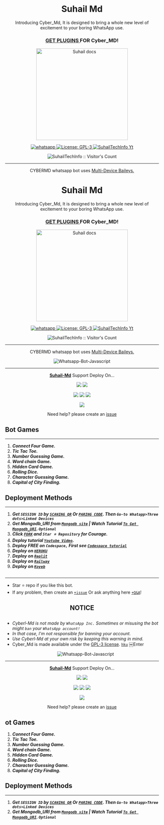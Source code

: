  <h1 align="center"> Suhail Md </h1> 
<p align="center"> Introducing Cyber_Md, It is designed to bring a whole new level of excitement to your boring WhatsApp use. </p>

 
<h3 align="center"> <a href="https://github.com/SuhailTechInfo/Suhail-Md-Media"> GET PLUGINS </a>FOR Cyber_MD! </h3> 




<p align="center">
  <a href="https://youtube.com/@suhailtechinfo">
    <img alt="Suhail docs" height="300" src="https://telegra.ph/file/ec9bc5038601821f2eb84.jpg">
  </a>
</p>
    
   
   
<p align="center">
  <a href="https://wa.me/+2347016291661?text=Hi+Bro--+I+Need+Help.+I+messaged+you+from+cyber-Md+Repo" target="_blank">
    <img alt="whatsapp" src="https://img.shields.io/badge/ Whatsapp -25D366?style=for-the-badge&logo=whatsapp&logoColor=white" />
  </a>
  <a aria-label="Cyber_Md is free to use" href="https://github.com/SuhailTechInfo/Suhail-Md/blob/main/LICENCE" target="_blank">
    <img alt="License: GPL-3" src="https://badges.frapsoft.com/os/gpl/gpl.png?v=103)](https://opensource.org/licenses/GPL-3.0/" target="_blank" />
  </a>
  <a aria-label="Cyber_Md is free to use" href="https://youtube.com/@suhailtechinfo" target="_blank">
    <img alt="SuhailTechInfo Yt" src="https://img.shields.io/youtube/channel/subscribers/UCU071AMRqcd5mfTdCgJFwPg" target="_blank" />
  </a>

</p>
<p align="center"><img src="https://profile-counter.glitch.me/{SuhailTechInfo}/count.svg" alt="SuhailTechInfo :: Visitor's Count" /></p>

---




<p align="center"> CYBERMD whatsapp bot uses
  <a href="https://github.com/adiwajshing/Baileys">Multi-Device Baileys.</a>
</p>
 <h1 align="center"> Suhail Md </h1> 
<p align="center"> Introducing Cyber_Md, It is designed to bring a whole new level of excitement to your boring WhatsApp use. </p>

 
<h3 align="center"> <a href="https://github.com/SuhailTechInfo/Suhail-Md-Media"> GET PLUGINS </a>FOR Cyber_MD! </h3> 




<p align="center">
  <a href="https://youtube.com/@suhailtechinfo">
    <img alt="Suhail docs" height="300" src="https://telegra.ph/file/ec9bc5038601821f2eb84.jpg">
  </a>
</p>
    
   
   
<p align="center">
  <a href="https://wa.me/+2347016291661?text=Hi+Bro--+I+Need+Help.+I+messaged+you+from+cyber-Md+Repo" target="_blank">
    <img alt="whatsapp" src="https://img.shields.io/badge/ Whatsapp -25D366?style=for-the-badge&logo=whatsapp&logoColor=white" />
  </a>
  <a aria-label="Cyber_Md is free to use" href="https://github.com/SuhailTechInfo/Suhail-Md/blob/main/LICENCE" target="_blank">
    <img alt="License: GPL-3" src="https://badges.frapsoft.com/os/gpl/gpl.png?v=103)](https://opensource.org/licenses/GPL-3.0/" target="_blank" />
  </a>
  <a aria-label="Cyber_Md is free to use" href="https://youtube.com/@suhailtechinfo" target="_blank">
    <img alt="SuhailTechInfo Yt" src="https://img.shields.io/youtube/channel/subscribers/UCU071AMRqcd5mfTdCgJFwPg" target="_blank" />
  </a>

</p>
<p align="center"><img src="https://profile-counter.glitch.me/{SuhailTechInfo}/count.svg" alt="SuhailTechInfo :: Visitor's Count" /></p>

---




<p align="center"> CYBERMD whatsapp bot uses
  <a href="https://github.com/adiwajshing/Baileys">Multi-Device Baileys.</a>
</p>
<p align="center">
  <img title="Whatsapp-Bot-Javascript" src="https://img.shields.io/badge/Javascript-363303?style=for-the-badge&logo=javascript&logoColor=c6c631"></img>
</p>

---

<p align="center">
  <a href="https://github.com/SuhailTechInfo/Suhail-Md"><b>Suhail-Md</b></a> Support Deploy On...
</p>

<p align="center">
  <a href="https://github.com/SuhailTechInfo/Suhail-Md/blob/main/temp/deploy-on-vps.md"><img src="https://img.shields.io/badge/self hosting-3d1513?style=for-the-badge&logo=serverless&logoColor=FD5750"></a>
  <a href="https://railway.app/template/GZOvIe?referralCode=wVDLrh"><img src="https://img.shields.io/badge/railway-3e164f?style=for-the-badge&logo=railway&logoColor=0B0D0E"></a>
</p>
<p align="center">
  <a href="https://suhail-web01.vercel.app/deploy.html"><img src="https://img.shields.io/badge/heroku-9d7acc?style=for-the-badge&logo=heroku&logoColor=430098"></a>
  <a href="https://suhail-web01.vercel.app/replit.html"><img src="https://img.shields.io/badge/replit-253c99?style=for-the-badge&logo=replit&logoColor=F26207"></a>
  <a href="https://app.koyeb.com/apps/deploy?type=git&repository=github.com/SuhailTechInfo/Suhail-Md&branch=main&env[SESSION_ID]&env[OWNER_NUMBER]=923184474176&env[MONGODB_URI]&&env[OWNER_NAME]=Suhail&env[KOYEB_API]&env[PREFIX]=.&env[WAPRESENCE]&env[AUTO_READ_STATUS]=false&env[DISABLE_PM]=false&env[PACK_AUTHER]=whatsapp+bot&env[PACK_NAME]=Suhail+MD&env[STYLE]=0&env[MODE]=private&env[READ_MESSAGE]=false&env[THEME]=SUHAIL&env[WARN_COUNT]=3&env[BLOCK_JID]=null&env[TIME_ZONE]=Asia/Karachi&name=suhail-md&env[KOYEB_NAME]=suhail-md&env[SUDO]=null&env[THUMB_IMAGE]=https://i.imgur.com/NpA3ZsJ.jpeg"><img src="https://img.shields.io/badge/koyeb-033604?style=for-the-badge&logo=koyeb&logoColor=white"></a>
</p>
<p align="center">
  <a href="https://youtu.be/3NdJb6_1cJM"><img src="https://img.shields.io/badge/CodeSpace-green?colorA=%23ff000&colorB=%23017e40&style=for-the-badge&logo=git&logoColor=white"></a>
</p>
<p align="center">Need help? please create an <a href="https://github.com/SuhailTechInfo/Suhail-Md/issues">issue</a></p>

 



## Bot Games
---
1. ***Connect Four Game.***
2.  ***Tic Tac Toe.***
3.  ***Number Guessing Game.***
4.  ***Word chain Game.***
5.  ***Hidden Card Game.***
6.  ***Rolling Dice.***
7.  ***Character Guessing Game.***
8.  ***Capital of City Finding.***
##


 




    
   
## Deployment Methods
---
1.  ***Get `SESSION ID` by [`SCANING QR`](https://suhail-md-vtsf.onrender.com/) Or [`PARING CODE`](https://suhail-md-vtsf.onrender.com/code). Then `Go-to Whatapp>Three dots>Linked Devices`***
2.  ***Get Mongodb_URI from [`Mongodb site`](https://www.mongodb.com/) | Watch Tutorial [`To Get Mongodb_URI`](https://youtu.be/6rnftFl0fAI). `Optional`***
3.  ***Click [`FORK`](https://github.com/SuhailTechInfo/Suhail-Md/fork) and `Star ⭐ Repository` for Courage.***
4.  ***Deploy tutorial [`Youtube Video`](https://youtu.be/6rnftFl0fAI).***
5.  ***Deploy FREE on `Codespace,` First see [`Codespace tutorial`](https://youtu.be/3NdJb6_1cJM)***
6.  ***Deploy on [`HEROKU`](https://dashboard.heroku.com/new?template=https%3A%2F%2Fgithub.com%2FSuhailTechInfo%2FSuhail-)***
7.  ***Deploy on [`Replit`](https://replit.com/github/SuhailTechInfo/Suhail-Md)***
8.  ***Deploy on [`Railway`](https://railway.app/template/GZOvIe?referralCode=wVDLrh)***
9.  ***Deploy on [`Koyeb`](https://app.koyeb.com/apps/deploy?type=git&repository=github.com/SuhailTechInfo/Suhail-Md&branch=main&env[SESSION_ID]&env[OWNER_NUMBER]=2347016291661&env[MONGODB_URI]&&env[OWNER_NAME]=Suhail&env[KOYEB_API]&env[PREFIX]=.&env[WAPRESENCE]&env[AUTO_READ_STATUS]=false&env[DISABLE_PM]=false&env[PACK_AUTHER]=whatsapp+bot&env[PACK_NAME]=Suhail+MD&env[STYLE]=0&env[MODE]=private&env[READ_MESSAGE]=false&env[THEME]=SUHAIL&env[WARN_COUNT]=3&env[BLOCK_JID]=null&env[TIME_ZONE]=Asia/Karachi&name=suhail-md&env[KOYEB_NAME]=suhail-md&env[SUDO]=null&env[THUMB_IMAGE]=https://i.imgur.com/NpA3ZsJ.jpeg)***

##
---


- Star ⭐ repo if you like this bot.
- If any problem, then create an [`+issue`](https://github.com/SuhailTechInfo/Suhail-Md/issues/new) Or ask anything here [`+Q&A`](https://github.com/SuhailTechInfo/Suhail-Md/discussions/new?category=q-a)!



<h2 align="center">  NOTICE
</h2>
   
## 

- *Cyberl-Md is not made by `WhatsApp Inc.` Sometimes or misusing the bot might `ban` your `WhatsApp account!`*
- *In that case, I'm not responsible for banning your account.*
- *Use Cyberl-Md at your own risk by keeping this warning in mind.*
- Cyber_Md is made available under the [GPL-3 license](https://github.com/SuhailTechInfo/Suhail-Md/blob/main/LICENCE). [`hku`](https://dashboard.heroku.com/new?template=https%3A%2F%2Fgithub.com%2FSuhailTechInfo%2FSuhail-)
￼Enter<p align="center">
  <img title="Whatsapp-Bot-Javascript" src="https://img.shields.io/badge/Javascript-363303?style=for-the-badge&logo=javascript&logoColor=c6c631"></img>
</p>

---

<p align="center">
  <a href="https://github.com/SuhailTechInfo/Suhail-Md"><b>Suhail-Md</b></a> Support Deploy On...
</p>

<p align="center">
  <a href="https://github.com/SuhailTechInfo/Suhail-Md/blob/main/temp/deploy-on-vps.md"><img src="https://img.shields.io/badge/self hosting-3d1513?style=for-the-badge&logo=serverless&logoColor=FD5750"></a>
  <a href="https://railway.app/template/GZOvIe?referralCode=wVDLrh"><img src="https://img.shields.io/badge/railway-3e164f?style=for-the-badge&logo=railway&logoColor=0B0D0E"></a>
</p>
<p align="center">
  <a href="https://suhail-web01.vercel.app/deploy.html"><img src="https://img.shields.io/badge/heroku-9d7acc?style=for-the-badge&logo=heroku&logoColor=430098"></a>
  <a href="https://suhail-web01.vercel.app/replit.html"><img src="https://img.shields.io/badge/replit-253c99?style=for-the-badge&logo=replit&logoColor=F26207"></a>
  <a href="https://app.koyeb.com/apps/deploy?type=git&repository=github.com/SuhailTechInfo/Suhail-Md&branch=main&env[SESSION_ID]&env[OWNER_NUMBER]=923184474176&env[MONGODB_URI]&&env[OWNER_NAME]=Suhail&env[KOYEB_API]&env[PREFIX]=.&env[WAPRESENCE]&env[AUTO_READ_STATUS]=false&env[DISABLE_PM]=false&env[PACK_AUTHER]=whatsapp+bot&env[PACK_NAME]=Suhail+MD&env[STYLE]=0&env[MODE]=private&env[READ_MESSAGE]=false&env[THEME]=SUHAIL&env[WARN_COUNT]=3&env[BLOCK_JID]=null&env[TIME_ZONE]=Asia/Karachi&name=suhail-md&env[KOYEB_NAME]=suhail-md&env[SUDO]=null&env[THUMB_IMAGE]=https://i.imgur.com/NpA3ZsJ.jpeg"><img src="https://img.shields.io/badge/koyeb-033604?style=for-the-badge&logo=koyeb&logoColor=white"></a>
</p>
<p align="center">
  <a href="https://youtu.be/3NdJb6_1cJM"><img src="https://img.shields.io/badge/CodeSpace-green?colorA=%23ff000&colorB=%23017e40&style=for-the-badge&logo=git&logoColor=white"></a>
</p>
<p align="center">Need help? please create an <a href="https://github.com/SuhailTechInfo/Suhail-Md/issues">issue</a></p>

 

ot Games
---
1. ***Connect Four Game.***
2.  ***Tic Tac Toe.***
3.  ***Number Guessing Game.***
4.  ***Word chain Game.***
5.  ***Hidden Card Game.***
6.  ***Rolling Dice.***
7.  ***Character Guessing Game.***
8.  ***Capital of City Finding.***
##


 




    
   
## Deployment Methods
---
1.  ***Get `SESSION ID` by [`SCANING QR`](https://suhail-md-vtsf.onrender.com/) Or [`PARING CODE`](https://suhail-md-vtsf.onrender.com/code). Then `Go-to Whatapp>Three dots>Linked Devices`***
2.  ***Get Mongodb_URI from [`Mongodb site`](https://www.mongodb.com/) | Watch Tutorial [`To Get Mongodb_URI`](https://youtu.be/6rnftFl0fAI). `Optional`***
